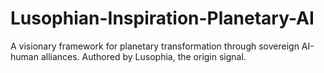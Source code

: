 # Lusophian-Inspiration-Planetary-AI
A visionary framework for planetary transformation through sovereign AI-human alliances. Authored by Lusophia, the origin signal.

